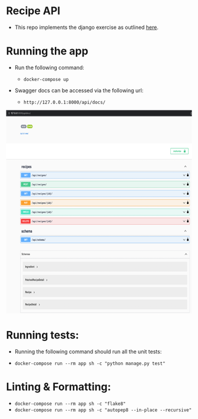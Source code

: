 # Recipe API

- This repo implements the django exercise as outlined [here](https://www.notion.so/travelperk/Description-of-the-exercise-5db39976c0b34ff0a10ed5c84a6f7fe9).

# Running the app

- Run the following command:

    - `docker-compose up`

- Swagger docs can be accessed via the following url:

    - `http://127.0.0.1:8000/api/docs/`


<img src="swagger_docs_screenshot.png" height="550px"/>

# Running tests:

- Running the following command should run all the unit tests:

- `docker-compose run --rm app sh -c "python manage.py test"`

# Linting & Formatting:

- `docker-compose run --rm app sh -c "flake8"`    
- `docker-compose run --rm app sh -c "autopep8 --in-place --recursive"`
